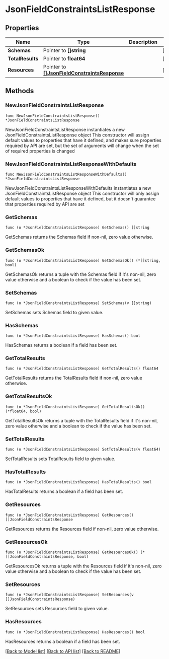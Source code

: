 # JsonFieldConstraintsListResponse

## Properties

Name | Type | Description | Notes
------------ | ------------- | ------------- | -------------
**Schemas** | Pointer to **[]string** |  | [optional] 
**TotalResults** | Pointer to **float64** |  | [optional] 
**Resources** | Pointer to [**[]JsonFieldConstraintsResponse**](JsonFieldConstraintsResponse.md) |  | [optional] 

## Methods

### NewJsonFieldConstraintsListResponse

`func NewJsonFieldConstraintsListResponse() *JsonFieldConstraintsListResponse`

NewJsonFieldConstraintsListResponse instantiates a new JsonFieldConstraintsListResponse object
This constructor will assign default values to properties that have it defined,
and makes sure properties required by API are set, but the set of arguments
will change when the set of required properties is changed

### NewJsonFieldConstraintsListResponseWithDefaults

`func NewJsonFieldConstraintsListResponseWithDefaults() *JsonFieldConstraintsListResponse`

NewJsonFieldConstraintsListResponseWithDefaults instantiates a new JsonFieldConstraintsListResponse object
This constructor will only assign default values to properties that have it defined,
but it doesn't guarantee that properties required by API are set

### GetSchemas

`func (o *JsonFieldConstraintsListResponse) GetSchemas() []string`

GetSchemas returns the Schemas field if non-nil, zero value otherwise.

### GetSchemasOk

`func (o *JsonFieldConstraintsListResponse) GetSchemasOk() (*[]string, bool)`

GetSchemasOk returns a tuple with the Schemas field if it's non-nil, zero value otherwise
and a boolean to check if the value has been set.

### SetSchemas

`func (o *JsonFieldConstraintsListResponse) SetSchemas(v []string)`

SetSchemas sets Schemas field to given value.

### HasSchemas

`func (o *JsonFieldConstraintsListResponse) HasSchemas() bool`

HasSchemas returns a boolean if a field has been set.

### GetTotalResults

`func (o *JsonFieldConstraintsListResponse) GetTotalResults() float64`

GetTotalResults returns the TotalResults field if non-nil, zero value otherwise.

### GetTotalResultsOk

`func (o *JsonFieldConstraintsListResponse) GetTotalResultsOk() (*float64, bool)`

GetTotalResultsOk returns a tuple with the TotalResults field if it's non-nil, zero value otherwise
and a boolean to check if the value has been set.

### SetTotalResults

`func (o *JsonFieldConstraintsListResponse) SetTotalResults(v float64)`

SetTotalResults sets TotalResults field to given value.

### HasTotalResults

`func (o *JsonFieldConstraintsListResponse) HasTotalResults() bool`

HasTotalResults returns a boolean if a field has been set.

### GetResources

`func (o *JsonFieldConstraintsListResponse) GetResources() []JsonFieldConstraintsResponse`

GetResources returns the Resources field if non-nil, zero value otherwise.

### GetResourcesOk

`func (o *JsonFieldConstraintsListResponse) GetResourcesOk() (*[]JsonFieldConstraintsResponse, bool)`

GetResourcesOk returns a tuple with the Resources field if it's non-nil, zero value otherwise
and a boolean to check if the value has been set.

### SetResources

`func (o *JsonFieldConstraintsListResponse) SetResources(v []JsonFieldConstraintsResponse)`

SetResources sets Resources field to given value.

### HasResources

`func (o *JsonFieldConstraintsListResponse) HasResources() bool`

HasResources returns a boolean if a field has been set.


[[Back to Model list]](../README.md#documentation-for-models) [[Back to API list]](../README.md#documentation-for-api-endpoints) [[Back to README]](../README.md)


